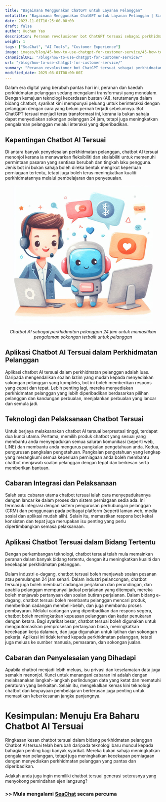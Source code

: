 ```yaml
---
title: "Bagaimana Menggunakan ChatGPT untuk Layanan Pelanggan"
metatitle: "Bagaimana Menggunakan ChatGPT untuk Layanan Pelanggan | Siri SeaChat Generasi Seterusnya"
date: 2023-11-01T10:25:00-08:00
draft: false
author: Xuchen Yao
description: Peranan revolusioner bot ChatGPT tersuai sebagai perkhidmatan pelanggan. Daripada pelaksanaan teknikal kepada aplikasi pelbagai domain, kami menganalisis kepentingannya dalam meningkatkan kecekapan dan kualiti perkhidmatan pelanggan, dan melihat ke hadapan kepada trend pembangunan masa depan dan cabaran teknologi chatbot.
weight: 1
tags: ["SeaChat", "AI Tools", "Customer Experience"]
image: images/blog/45-how-to-use-chatgpt-for-customer-service/45-how-to-use-chatgpt-for-customer-service.png
canonicalURL: "/blog/how-to-use-chatgpt-for-customer-service/"
url: "/blog/how-to-use-chatgpt-for-customer-service/"
summary: "Peranan revolusioner bot ChatGPT tersuai sebagai perkhidmatan pelanggan. Daripada pelaksanaan teknikal kepada aplikasi pelbagai domain, kami menganalisis kepentingannya dalam meningkatkan kecekapan dan kualiti perkhidmatan pelanggan, dan melihat ke hadapan kepada trend pembangunan masa depan dan cabaran teknologi chatbot."
modified_date: 2025-08-01T00:00:00Z
---
```


Dalam era digital yang berubah pantas hari ini, peranan dan kaedah perkhidmatan pelanggan sedang mengalami transformasi yang mendalam. Dengan kemajuan teknologi kecerdasan buatan (AI), terutamanya dalam bidang chatbot, syarikat kini mempunyai peluang untuk berinteraksi dengan pelanggan dengan cara yang belum pernah terjadi sebelumnya. Bot ChatGPT tersuai menjadi teras transformasi ini, kerana ia bukan sahaja dapat menyediakan sokongan pelanggan 24 jam, tetapi juga meningkatkan pengalaman pelanggan melalui interaksi yang diperibadikan.

## Kepentingan Chatbot AI Tersuai
Di antara banyak penyelesaian perkhidmatan pelanggan, chatbot AI tersuai menonjol kerana ia menawarkan fleksibiliti dan skalabiliti untuk memenuhi permintaan pasaran yang sentiasa berubah dan tingkah laku pengguna. Jenis bot ini bukan sahaja boleh direka bentuk mengikut keperluan perniagaan tertentu, tetapi juga boleh terus meningkatkan kualiti perkhidmatannya melalui pembelajaran dan penyesuaian.

<center>
<img height="450px" src="/images/blog/45-how-to-use-chatgpt-for-customer-service/1-ai-chatbot-transfer-to-live-agent.jpeg" alt="Chatbot AI sebagai perkhidmatan pelanggan 24 jam untuk memastikan pengalaman sokongan terbaik untuk pelanggan"/>

*Chatbot AI sebagai perkhidmatan pelanggan 24 jam untuk memastikan pengalaman sokongan terbaik untuk pelanggan*
</center>

## Aplikasi Chatbot AI Tersuai dalam Perkhidmatan Pelanggan
Aplikasi chatbot AI tersuai dalam perkhidmatan pelanggan adalah luas. Daripada mengendalikan soalan lazim yang mudah kepada menyediakan sokongan pelanggan yang kompleks, bot ini boleh memberikan respons yang cepat dan tepat. Lebih penting lagi, mereka menyediakan perkhidmatan pelanggan yang lebih diperibadikan berdasarkan pilihan pelanggan dan kandungan perbualan, menjalankan perbualan yang lancar dan semula jadi.

## Teknologi dan Pelaksanaan Chatbot Tersuai
Untuk berjaya melaksanakan chatbot AI tersuai berprestasi tinggi, terdapat dua kunci utama. Pertama, memilih produk chatbot yang sesuai yang membantu anda menyepadukan semua saluran komunikasi (seperti web, LINE) dan membantu anda mengurus pangkalan pengetahuan anda. Kedua, pengurusan pangkalan pengetahuan. Pangkalan pengetahuan yang lengkap yang merangkumi semua keperluan perniagaan anda boleh membantu chatbot menjawab soalan pelanggan dengan tepat dan berkesan serta memberikan bantuan.

## Cabaran Integrasi dan Pelaksanaan
Salah satu cabaran utama chatbot tersuai ialah cara menyepadukannya dengan lancar ke dalam proses dan sistem perniagaan sedia ada. Ini termasuk integrasi dengan sistem pengurusan perhubungan pelanggan (CRM) dan penggunaan pada pelbagai platform (seperti laman web, media sosial dan aplikasi mudah alih). Selain itu, memastikan respons bot kekal konsisten dan tepat juga merupakan isu penting yang perlu dipertimbangkan semasa pelaksanaan.

## Aplikasi Chatbot Tersuai dalam Bidang Tertentu
Dengan perkembangan teknologi, chatbot tersuai telah mula memainkan peranan dalam banyak bidang tertentu, dengan itu meningkatkan kualiti dan kecekapan perkhidmatan pelanggan.

Dalam industri e-dagang, chatbot tersuai boleh menjawab soalan pesanan atau pemulangan 24 jam sehari. Dalam industri pelancongan, chatbot tersuai juga boleh membuat cadangan perjalanan dan perundingan, dan apabila pelanggan mempunyai jadual perjalanan yang ditempah, mereka boleh menjawab pertanyaan dan soalan butiran perjalanan. Dalam bidang e-dagang, chatbot tersuai boleh membantu pelanggan mencari produk, memberikan cadangan membeli-belah, dan juga membantu proses pembayaran. Melalui cadangan yang diperibadikan dan respons segera, chatbot boleh meningkatkan kepuasan pelanggan dan kadar penukaran dengan ketara. Bagi syarikat besar, chatbot tersuai boleh digunakan untuk mengautomasikan pemprosesan pertanyaan biasa, meningkatkan kecekapan kerja dalaman, dan juga digunakan untuk latihan dan sokongan pekerja. Aplikasi ini tidak terhad kepada perkhidmatan pelanggan, tetapi juga meluas ke sumber manusia, pemasaran, dan sokongan jualan.

## Cabaran dan Penyelesaian yang Dihadapi
Apabila chatbot menjadi lebih meluas, isu privasi dan keselamatan data juga semakin menonjol. Kunci untuk menangani cabaran ini adalah dengan melaksanakan langkah-langkah perlindungan data yang ketat dan mematuhi peraturan yang berkaitan. Selain itu, mengekalkan kemas kini teknologi chatbot dan keupayaan pembelajaran berterusan juga penting untuk memastikan keberkesanan jangka panjangnya.

# Kesimpulan: Menuju Era Baharu Chatbot AI Tersuai
Ringkasan kesan chatbot tersuai dalam bidang perkhidmatan pelanggan
Chatbot AI tersuai telah berubah daripada teknologi baru muncul kepada bahagian penting bagi banyak syarikat. Mereka bukan sahaja meningkatkan pengalaman pelanggan, tetapi juga meningkatkan kecekapan perniagaan dengan menyediakan perkhidmatan pelanggan yang pantas dan diperibadikan.

Adakah anda juga ingin memiliki chatbot tersuai generasi seterusnya yang menyokong pemindahan ejen langsung?
### >> Mula mengalami [SeaChat](https://chat.seasalt.ai/?utm_source=blog) secara percuma
